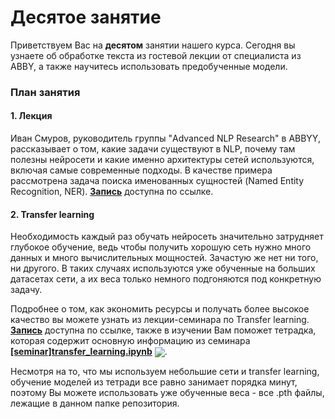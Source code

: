 
# Десятое занятие
Приветствуем Вас на **десятом** занятии нашего курса. Сегодня вы узнаете об обработке текста из гостевой лекции от специалиста из ABBY, а также научитесь использовать предобученные модели.

### План занятия
#### 1. Лекция
Иван Смуров, руководитель группы "Advanced NLP Research" в ABBYY, рассказывает о том, какие задачи существуют в NLP, почему там полезны нейросети и какие именно архитектуры сетей используются, включая самые современные подходы. В качестве примера рассмотрена задача поиска именованных сущностей (Named Entity Recognition, NER). [**Запись**](https://www.youtube.com/watch?v=6ys5F8W0Qbw) доступна по ссылке. 

#### 2. Transfer learning
Необходимость каждый раз обучать нейросеть значительно затрудняет глубокое обучение, ведь чтобы получить хорошую сеть нужно много данных и много вычислительных мощностей. Зачастую же нет ни того, ни другого. В таких случаях используются уже обученные на больших датасетах сети, а их веса только немного подгоняются под конкретную задачу. 

Подробнее о том, как экономить ресурсы и получать более высокое качество вы можете узнать из лекции-семинара по Transfer learning. [**Запись**](https://www.youtube.com/watch?v=U12tq9l9xy8) доступна по ссылке, также в изучении Вам поможет тетрадка, которая содержит основную информацию из семинара [**[seminar]transfer_learning.ipynb**](./[seminar]transfer_learning.ipynb) [<img src="https://colab.research.google.com/assets/colab-badge.svg" align="center">](https://colab.research.google.com/github/jantic/DeOldify/blob/master/DeOldify_colab.ipynb). 

Несмотря на то, что мы используем небольшие сети и transfer learning, обучение моделей из тетради все равно занимает порядка минут, поэтому Вы можете использовать уже обученные веса - все .pth файлы, лежащие в данном папке репозитория.

